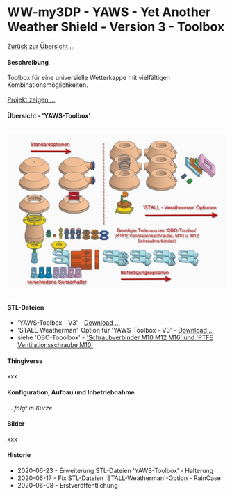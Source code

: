 # WW-my3DP - YAWS - Yet Another Weather Shield - Version 3 - Toolbox

[Zurück zur Übersicht ...](../README.md)

#### Beschreibung
Toolbox für eine universielle Wetterkappe mit vielfältigen Kombinationsmöglichkeiten.
<br><br>
[Projekt zeigen ...](https://github.com/wolwin/WW-mySHP/blob/master/SHP_YAWS/README.md)

#### Übersicht - 'YAWS-Toolbox'
<br>![WW-my3DP - YAWS](./img/3DP_YAWS_Overview_01.jpg "YAWS-Toolbox - Übersicht")
<br><br>

#### STL-Dateien
- 'YAWS-Toolbox - V3' - [Download ...](./bin/3DP_STL_YAWS_V3_20200623.zip)
- 'STALL-Weatherman'-Option für 'YAWS-Toolbox - V3' - [Download ...](./bin/3DP_STL_YAWS_V3_WM_20200617.zip)
- siehe 'OBO-Tooolbox' - ['Schraubverbinder M10 M12 M16' und 'PTFE Ventilationsschraube M10'](https://github.com/wolwin/WW-my3DP/blob/master/3DP_OBO/README.md#stl-dateien)

#### Thingiverse
xxx

#### Konfiguration, Aufbau und Inbetriebnahme
... _folgt in Kürze_

#### Bilder
xxx

#### Historie
- 2020-06-23 - Erweiterung STL-Dateien 'YAWS-Toolbox' - Halterung
- 2020-06-17 - Fix STL-Dateien 'STALL-Weatherman'-Option - RainCase
- 2020-06-08 - Erstveröffentlichung
